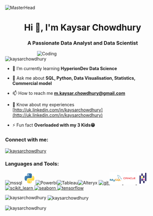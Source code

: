![MasterHead](https://www.searchenginejournal.com/wp-content/uploads/2019/12/when-to-use-data-science-in-seo-5def8e5b1c22c.png)
<h1 align="center">Hi 👋, I'm Kaysar Chowdhury</h1>
<h3 align="center">A Passionate Data Analyst and Data Scientist</h3>
<img align="right" alt="Coding" width="400" src="https://nodusanalytics.com/wp-content/uploads/2021/03/bi-dashboard-for-website.gif">

<p align="left"> <img src="https://komarev.com/ghpvc/?username=kaysarchowdhury&label=Profile%20views&color=0e75b6&style=flat" alt="kaysarchowdhury" /> </p>

- 🌱 I’m currently learning **HyperionDev Data Science**

- 💬 Ask me about **SQL, Python, Data Visualisation, Statistics, Commercial model**

- 📫 How to reach me **m.kaysar.chowdhury@gmail.com**

- 📄 Know about my experiences [http://uk.linkedin.com/in/kaysarchowdhury](http://uk.linkedin.com/in/kaysarchowdhury)

- ⚡ Fun fact **Overloaded with my 3 Kids😁**

<h3 align="left">Connect with me:</h3>
<p align="left">
<a href="https://linkedin.com/in/kaysarchowdhury" target="blank"><img align="center" src="https://raw.githubusercontent.com/rahuldkjain/github-profile-readme-generator/master/src/images/icons/Social/linked-in-alt.svg" alt="kaysarchowdhury" height="30" width="40" /></a>
</p>

<h3 align="left">Languages and Tools:</h3>
<p align="left"> <img src="https://www.svgrepo.com/show/303229/microsoft-sql-server-logo.svg" alt="mssql" width="40" height="40"/> <img src="https://raw.githubusercontent.com/devicons/devicon/master/icons/python/python-original.svg" alt="python" width="40" height="40"/><img src="https://img.icons8.com/?size=1x&id=qYfwpsRXEcpc&format=png" alt="Powerbi" width="40" height="40"/><img src="https://img.icons8.com/?size=1x&id=9Kvi1p1F0tUo&format=png" alt="Tableau" width="40" height="40"/><img src="https://community.alteryx.com/t5/image/serverpage/image-id/7937iD0AEDC3A57737F47/image-size/large?v=v2&px=999" alt="Alteryx" width="40" height="40"/></a> <a href="https://www.mysql.com/" target="_blank" rel="noreferrer"> <a href="https://git-scm.com/" target="_blank" rel="noreferrer"> <img src="https://www.vectorlogo.zone/logos/git-scm/git-scm-icon.svg" alt="git" width="40" height="40"/> </a> <a href="https://www.microsoft.com/en-us/sql-server" target="_blank" rel="noreferrer"> <img src="https://raw.githubusercontent.com/devicons/devicon/master/icons/mysql/mysql-original-wordmark.svg" alt="mysql" width="40" height="40"/> </a> <a href="https://www.oracle.com/" target="_blank" rel="noreferrer"> <img src="https://raw.githubusercontent.com/devicons/devicon/master/icons/oracle/oracle-original.svg" alt="oracle" width="40" height="40"/> </a> <a href="https://pandas.pydata.org/" target="_blank" rel="noreferrer"> <img src="https://raw.githubusercontent.com/devicons/devicon/2ae2a900d2f041da66e950e4d48052658d850630/icons/pandas/pandas-original.svg" alt="pandas" width="40" height="40"/> </a> <a href="https://www.python.org" target="_blank" rel="noreferrer">  </a> <a href="https://scikit-learn.org/" target="_blank" rel="noreferrer"> <img src="https://upload.wikimedia.org/wikipedia/commons/0/05/Scikit_learn_logo_small.svg" alt="scikit_learn" width="40" height="40"/> </a> <a href="https://seaborn.pydata.org/" target="_blank" rel="noreferrer"> <img src="https://seaborn.pydata.org/_images/logo-mark-lightbg.svg" alt="seaborn" width="40" height="40"/> </a> <a href="https://www.tensorflow.org" target="_blank" rel="noreferrer"> <img src="https://www.vectorlogo.zone/logos/tensorflow/tensorflow-icon.svg" alt="tensorflow" width="40" height="40"/> </a> </p>

<p><img align="left" src="https://github-readme-stats.vercel.app/api/top-langs?username=kaysarchowdhury&show_icons=true&locale=en&layout=compact" alt="kaysarchowdhury" /></p>

<p>&nbsp;<img align="center" src="https://github-readme-stats.vercel.app/api?username=kaysarchowdhury&show_icons=true&locale=en" alt="kaysarchowdhury" /></p>

<p><img align="center" src="https://github-readme-streak-stats.herokuapp.com/?user=kaysarchowdhury&" alt="kaysarchowdhury" /></p>

